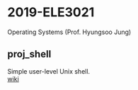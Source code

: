 # 2019-ELE3021
Operating Systems (Prof. Hyungsoo Jung)

## proj_shell
Simple user-level Unix shell.
<br>
[wiki](https://github.com/starlettkim/2019-ELE3021/wiki/proj_shell)
